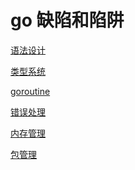 go 缺陷和陷阱
=====================

[语法设计](grama.md)

[类型系统](type.md)

[goroutine](goroutine.md)

[错误处理](error.md)

[内存管理](memory.md)

[包管理](package.md)
